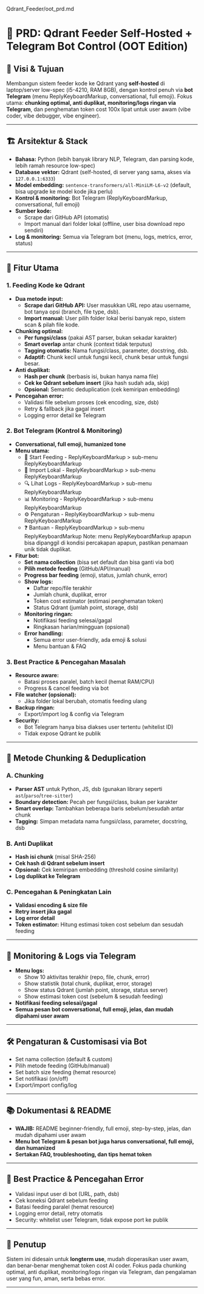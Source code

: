 Qdrant_Feeder/oot_prd.md
# 🦾 PRD: Qdrant Feeder Self-Hosted + Telegram Bot Control (OOT Edition)

## 🎯 Visi & Tujuan
Membangun sistem feeder kode ke Qdrant yang **self-hosted** di laptop/server low-spec (i5-4210, RAM 8GB), dengan kontrol penuh via **bot Telegram** (menu ReplyKeyboardMarkup, conversational, full emoji).
Fokus utama: **chunking optimal, anti duplikat, monitoring/logs ringan via Telegram**, dan penghematan token cost 100x lipat untuk user awam (vibe coder, vibe debugger, vibe engineer).

---

## 🏗️ Arsitektur & Stack

- **Bahasa:** Python (lebih banyak library NLP, Telegram, dan parsing kode, lebih ramah resource low-spec)
- **Database vektor:** Qdrant (self-hosted, di server yang sama, akses via `127.0.0.1:6333`)
- **Model embedding:** `sentence-transformers/all-MiniLM-L6-v2` (default, bisa upgrade ke model kode jika perlu)
- **Kontrol & monitoring:** Bot Telegram (ReplyKeyboardMarkup, conversational, full emoji)
- **Sumber kode:**
  - Scrape dari GitHub API (otomatis)
  - Import manual dari folder lokal (offline, user bisa download repo sendiri)
- **Log & monitoring:** Semua via Telegram bot (menu, logs, metrics, error, status)

---

## 🧩 Fitur Utama

### 1. **Feeding Kode ke Qdrant**
- **Dua metode input:**
  - **Scrape dari GitHub API:** User masukkan URL repo atau username, bot tanya opsi (branch, file type, dsb).
  - **Import manual:** User pilih folder lokal berisi banyak repo, sistem scan & pilah file kode.
- **Chunking optimal:**
  - **Per fungsi/class** (pakai AST parser, bukan sekadar karakter)
  - **Smart overlap** antar chunk (context tidak terputus)
  - **Tagging otomatis:** Nama fungsi/class, parameter, docstring, dsb.
  - **Adaptif:** Chunk kecil untuk fungsi kecil, chunk besar untuk fungsi besar.
- **Anti duplikat:**
  - **Hash per chunk** (berbasis isi, bukan hanya nama file)
  - **Cek ke Qdrant sebelum insert** (jika hash sudah ada, skip)
  - **Opsional:** Semantic deduplication (cek kemiripan embedding)
- **Pencegahan error:**
  - Validasi file sebelum proses (cek encoding, size, dsb)
  - Retry & fallback jika gagal insert
  - Logging error detail ke Telegram

### 2. **Bot Telegram (Kontrol & Monitoring)**
- **Conversational, full emoji, humanized tone**
- **Menu utama:**
  - 🚀 Start Feeding - ReplyKeyboardMarkup > sub-menu ReplyKeyboardMarkup
  - 📂 Import Lokal - ReplyKeyboardMarkup > sub-menu ReplyKeyboardMarkup
  - 🔍 Lihat Logs - ReplyKeyboardMarkup > sub-menu ReplyKeyboardMarkup
  - 📊 Monitoring - ReplyKeyboardMarkup > sub-menu ReplyKeyboardMarkup
  - ⚙️ Pengaturan - ReplyKeyboardMarkup > sub-menu ReplyKeyboardMarkup
  - ❓ Bantuan - ReplyKeyboardMarkup > sub-menu ReplyKeyboardMarkup
  Note: menu ReplyKeyboardMarkup apapun bisa dipanggil di kondisi percakapan apapun, pastikan penamaan unik tidak duplikat.
- **Fitur bot:**
  - **Set nama collection** (bisa set default dan bisa ganti via bot)
  - **Pilih metode feeding** (GitHub/API/manual)
  - **Progress bar feeding** (emoji, status, jumlah chunk, error)
  - **Show logs:**
    - Daftar repo/file terakhir
    - Jumlah chunk, duplikat, error
    - Token cost estimator (estimasi penghematan token)
    - Status Qdrant (jumlah point, storage, dsb)
  - **Monitoring ringan:**
    - Notifikasi feeding selesai/gagal
    - Ringkasan harian/mingguan (opsional)
  - **Error handling:**
    - Semua error user-friendly, ada emoji & solusi
    - Menu bantuan & FAQ

### 3. **Best Practice & Pencegahan Masalah**
- **Resource aware:**
  - Batasi proses paralel, batch kecil (hemat RAM/CPU)
  - Progress & cancel feeding via bot
- **File watcher (opsional):**
  - Jika folder lokal berubah, otomatis feeding ulang
- **Backup ringan:**
  - Export/import log & config via Telegram
- **Security:**
  - Bot Telegram hanya bisa diakses user tertentu (whitelist ID)
  - Tidak expose Qdrant ke publik

---

## 🧠 Metode Chunking & Deduplication

### **A. Chunking**
- **Parser AST** untuk Python, JS, dsb (gunakan library seperti `ast`/`parso`/`tree-sitter`)
- **Boundary detection:** Pecah per fungsi/class, bukan per karakter
- **Smart overlap:** Tambahkan beberapa baris sebelum/sesudah antar chunk
- **Tagging:** Simpan metadata nama fungsi/class, parameter, docstring, dsb

### **B. Anti Duplikat**
- **Hash isi chunk** (misal SHA-256)
- **Cek hash di Qdrant sebelum insert**
- **Opsional:** Cek kemiripan embedding (threshold cosine similarity)
- **Log duplikat ke Telegram**

### **C. Pencegahan & Peningkatan Lain**
- **Validasi encoding & size file**
- **Retry insert jika gagal**
- **Log error detail**
- **Token estimator:** Hitung estimasi token cost sebelum dan sesudah feeding

---

## 📝 Monitoring & Logs via Telegram

- **Menu logs:**
  - Show 10 aktivitas terakhir (repo, file, chunk, error)
  - Show statistik (total chunk, duplikat, error, storage)
  - Show status Qdrant (jumlah point, storage, status server)
  - Show estimasi token cost (sebelum & sesudah feeding)
- **Notifikasi feeding selesai/gagal**
- **Semua pesan bot conversational, full emoji, jelas, dan mudah dipahami user awam**

---

## 🛠️ Pengaturan & Customisasi via Bot
- Set nama collection (default & custom)
- Pilih metode feeding (GitHub/manual)
- Set batch size feeding (hemat resource)
- Set notifikasi (on/off)
- Export/import config/log

---

## 📚 Dokumentasi & README
- **WAJIB:** README beginner-friendly, full emoji, step-by-step, jelas, dan mudah dipahami user awam
- **Menu bot Telegram & pesan bot juga harus conversational, full emoji, dan humanized**
- **Sertakan FAQ, troubleshooting, dan tips hemat token**

---

## 🚦 Best Practice & Pencegahan Error
- Validasi input user di bot (URL, path, dsb)
- Cek koneksi Qdrant sebelum feeding
- Batasi feeding paralel (hemat resource)
- Logging error detail, retry otomatis
- Security: whitelist user Telegram, tidak expose port ke publik

---

## 🏁 Penutup
Sistem ini didesain untuk **longterm use**, mudah dioperasikan user awam, dan benar-benar menghemat token cost AI coder.
Fokus pada chunking optimal, anti duplikat, monitoring/logs ringan via Telegram, dan pengalaman user yang fun, aman, serta bebas error.

---
